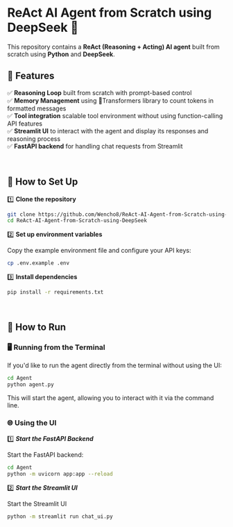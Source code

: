 # ReAct AI Agent from Scratch using DeepSeek 🐳

This repository contains a **ReAct (Reasoning + Acting) AI agent** built from scratch using **Python** and **DeepSeek**.


## 📌 Features
✅ **Reasoning Loop** built from scratch with prompt-based control  
✅ **Memory Management** using 🤗Transformers library to count tokens in formatted messages  
✅ **Tool integration** scalable tool environment without using function-calling API features  
✅ **Streamlit UI** to interact with the agent and display its responses and reasoning process  
✅ **FastAPI backend** for handling chat requests from Streamlit

<br>

## 🔧 How to Set Up  


1️⃣ **Clone the repository**  
```bash
git clone https://github.com/Wencho8/ReAct-AI-Agent-from-Scratch-using-DeepSeek.git
cd ReAct-AI-Agent-from-Scratch-using-DeepSeek
```
2️⃣ **Set up environment variables**  

Copy the example environment file and configure your API keys:  
```bash
cp .env.example .env
```
3️⃣ **Install dependencies**
```bash
pip install -r requirements.txt
```

<br>

## 🚀 How to Run

### 🖥️ Running from the Terminal
If you'd like to run the agent directly from the terminal without using the UI:
```bash
cd Agent
python agent.py
```
This will start the agent, allowing you to interact with it via the command line.


### 🌐 Using the UI

1️⃣ ***Start the FastAPI Backend***

Start the FastAPI backend:
```bash
cd Agent
python -m uvicorn app:app --reload
```

2️⃣ ***Start the Streamlit UI***

Start the Streamlit UI
```bash
python -m streamlit run chat_ui.py
```





